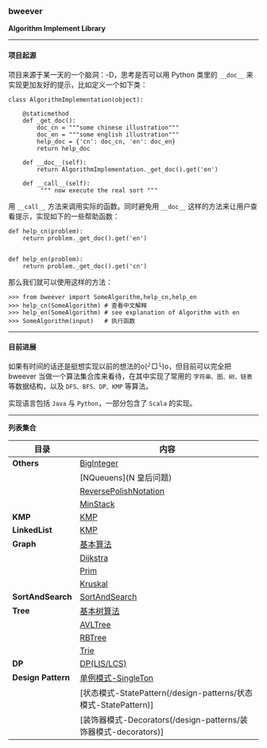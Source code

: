 ### bweever
**Algorithm Implement Library**

---

#### 项目起源

项目来源于某一天的一个脑洞：-D，思考是否可以用 Python 类里的 `__doc__` 来实现更加友好的提示，比如定义一个如下类：

```
class AlgorithmImplementation(object):

    @staticmethod
    def _get_doc():
        doc_cn = """some chinese illustration"""
        doc_en = """some english illustration"""
        help_doc = {'cn': doc_cn, 'en': doc_en}
        return help_doc

    def __doc__(self):
        return AlgorithmImplementation._get_doc().get('en')

    def __call__(self):
         """ now execute the real sort """ 

```

用 `__call__` 方法来调用实际的函数。同时避免用 `__doc__` 这样的方法来让用户查看提示，实现如下的一些帮助函数：

```
def help_cn(problem):
    return problem._get_doc().get('en')


def help_en(problem):
    return problem._get_doc().get('cn')
```

那么我们就可以使用这样的方法：

```
>>> from bweever import SomeAlgorithm,help_cn,help_en
>>> help_cn(SomeAlgorithm) # 查看中文解释
>>> help_en(SomeAlgorithm) # see explanation of Algorithm with en
>>> SomeAlgorithm(input)   # 执行函数

```

---

#### 目前进展

如果有时间的话还是挺想实现以前的想法的o(╯□╰)o，但目前可以完全把 bweever 当做一个算法集合库来看待，在其中实现了常用的 `字符串、图、树、链表` 等数据结构，以及 `DFS、BFS、DP、KMP` 等算法。

实现语言包括 `Java` 与 `Python`，一部分包含了 `Scala` 的实现。

---

**列表集合**

| 目录  | 内容 |
| ------------- | ------------- |
| **Others**   | [BigInteger](大数)|
|              | [NQueuens](N 皇后问题)|
|              | [ReversePolishNotation](后缀表达式求值)|
|              | [MinStack](包含最小元素的栈)|
|**KMP**| [KMP](/KMP) |
|**LinkedList**| [KMP](/LinkedList) |
|**Graph**|[基本算法](/Graph/BasicGraph)|
|         |[Dijkstra](/Graph/Dijkstra)|
|         |[Prim](/Graph/Prim)|
|         |[Kruskal](/Graph/Kruskal)|
|**SortAndSearch**|[SortAndSearch](/SortAndSearch)|
|**Tree**|[基本树算法](/Tree/BaseTree)|
|        |[AVLTree](/Tree/AVLTree)|
|        |[RBTree](/Tree/RBTree)|
|        |[Trie](/Tree/Trie)|
|**DP**|[DP(LIS/LCS)](/DP)|
|**Design Pattern**|[单例模式-SingleTon](/design-patterns/单例模式-singleton)|
|                  |[状态模式-StatePattern(/design-patterns/状态模式-StatePattern)]|
|                  |[装饰器模式-Decorators(/design-patterns/装饰器模式-decorators)]|









